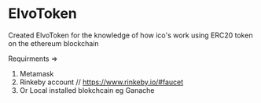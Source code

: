 # ElvoToken  

Created ElvoToken for the knowledge of how ico's work using ERC20 token on the ethereum blockchain

Requirments => 
1. Metamask  
2. Rinkeby account // https://www.rinkeby.io/#faucet  
3. Or Local installed blokchcain eg Ganache